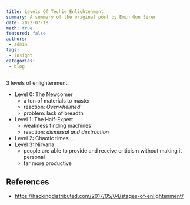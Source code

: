 ```yaml
---
title: Levels Of Techie Enlightenment
summary: A summary of the original post by Emin Gun Sirer
date: 2022-07-18
math: true
featured: false
authors: 
 - admin
tags: 
 - insight
categories: 
 - blog 
---
```

3 levels of enlightenment: 
 - Level 0: The Newcomer
   - a ton of materials to master
   - reaction: *Overwhelmed*
   - problem: lack of breadth
 - Level 1: The Half-Expert
   - weakness finding machines
   - reaction: *dismissal and destruction*
 - Level 2: Chaotic times ...
 - Level 3: Nirvana
   - people are able to provide and receive criticism without making it personal
   - far more productive

## References
- https://hackingdistributed.com/2017/05/04/stages-of-enlightenment/